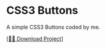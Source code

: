 # CSS3 Buttons
A simple CSS3 Buttons coded by me.


[ [🔽💽 Download Project] ](https://github.com/meshaalhaji/css3buttons/raw/master/CSS3%20buttons%20by%20meshaalblog.zip)
